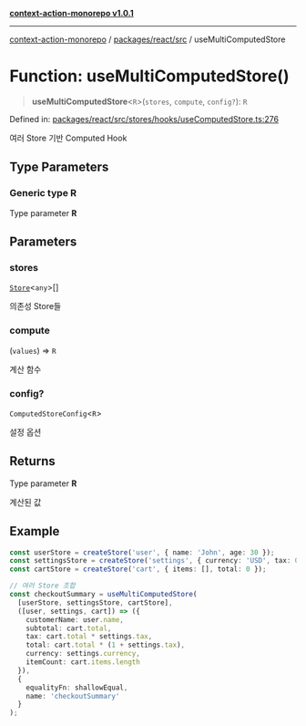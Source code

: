 [**context-action-monorepo v1.0.1**](../../../../README.md)

***

[context-action-monorepo](../../../../README.md) / [packages/react/src](../README.md) / useMultiComputedStore

# Function: useMultiComputedStore()

> **useMultiComputedStore**&lt;`R`&gt;(`stores`, `compute`, `config?`): `R`

Defined in: [packages/react/src/stores/hooks/useComputedStore.ts:276](https://github.com/mineclover/context-action/blob/08bf17d6ec1c09cfe0ffb9710189395df90c9772/packages/react/src/stores/hooks/useComputedStore.ts#L276)

여러 Store 기반 Computed Hook

## Type Parameters

### Generic type R

Type parameter **R**

## Parameters

### stores

[`Store`](../classes/Store.md)&lt;`any`&gt;[]

의존성 Store들

### compute

(`values`) => `R`

계산 함수

### config?

`ComputedStoreConfig`&lt;`R`&gt;

설정 옵션

## Returns

Type parameter **R**

계산된 값

## Example

```typescript
const userStore = createStore('user', { name: 'John', age: 30 });
const settingsStore = createStore('settings', { currency: 'USD', tax: 0.1 });
const cartStore = createStore('cart', { items: [], total: 0 });

// 여러 Store 조합
const checkoutSummary = useMultiComputedStore(
  [userStore, settingsStore, cartStore],
  ([user, settings, cart]) => ({
    customerName: user.name,
    subtotal: cart.total,
    tax: cart.total * settings.tax,
    total: cart.total * (1 + settings.tax),
    currency: settings.currency,
    itemCount: cart.items.length
  }),
  {
    equalityFn: shallowEqual,
    name: 'checkoutSummary'
  }
);
```
